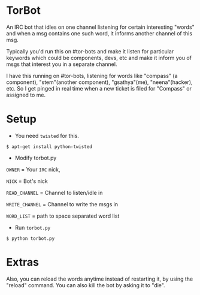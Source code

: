 TorBot
====

An IRC bot that idles on one channel listening for certain
interesting "words" and when a msg contains one such 
word, it informs another channel of this msg.

Typically you'd run this on #tor-bots and make it listen for
particular keywords which could be components, devs, etc
and make it inform you of msgs that interest you in a separate
channel. 

I have this running on #tor-bots, listening for words like "compass"
(a component), "stem"(another component), "gsathya"(me), 
"neena"(hacker), etc. So I get pinged in real time when a new ticket
is filed for "Compass" or assigned to me.

Setup
====

* You need ```twisted``` for this.

```
$ apt-get install python-twisted
```

* Modify torbot.py

```OWNER``` =  Your ```IRC``` nick, 

```NICK``` = Bot's nick

```READ_CHANNEL``` = Channel to listen/idle in

```WRITE_CHANNEL``` = Channel to write the msgs in

```WORD_LIST``` = path to space separated word list

* Run ```torbot.py```

```
$ python torbot.py
```

Extras
====

Also, you can reload the words anytime instead of restarting it, by using the "reload" command. You can also kill the bot by asking it to "die".
